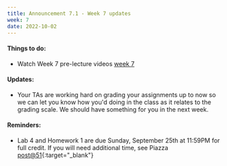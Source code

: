 ```yaml
---
title: Announcement 7.1 - Week 7 updates
week: 7
date: 2022-10-02
---
```


#### Things to do:

* Watch Week 7 pre-lecture videos [week 7](https://hucs0.org/schedule/#week-7)

#### Updates:

* Your TAs are working hard on grading your assignments up to now so we can let you know how you'd doing in the class as it relates to the grading scale. We should have something for you in the next week.


#### Reminders:

* Lab 4 and Homework 1 are due Sunday, September 25th at 11:59PM for full credit. If you will need additional time, see Piazza [post@51](https://piazza.com/class/l6vgfi5d80x6rz/post/51){:target="_blank"}

